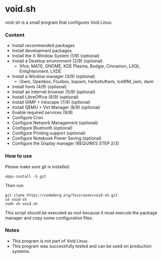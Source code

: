 # void.sh

void-sh is a small program that configures Void Linux.

### Content

- Install recommended packages
- Install development packages
- Install the X Window System (1/9) (optional)
- Install a Desktop environment (2/9) (optional)
    - Xfce, MATE, GNOME, KDE Plasma, Budgie, Cinnamon, LXQt, Enlightenment, LXDE
- Install a Window manager (3/9) (optional)
    - i3wm, Openbox, Fluxbox, bspwm, herbstluftwm, IceWM, jwm, dwm
- Install fonts (4/9) (optional)
- Install an Internet browser (5/9) (optional)
- Install LibreOffice (6/9) (optional)
- Install GIMP + Inkscape (7/9) (optional)
- Install QEMU + Virt Manager (8/9) (optional)
- Enable required services (9/9)
- Configure Cron
- Configure Network Management (optional)
- Configure Bluetooth (optional)
- Configure Printing support (optional)
- Configure Notebook Power Saving (optional)
- Configure the Display manager (REQUIRES STEP 2/3)

### How to use

Please make sure git is installed: <br><br>
`xbps-install -S git`

Then run: <br><br>
`git clone https://codeberg.org/fossraven/void-sh.git` <br>
`cd void-sh` <br>
`sudo sh void.sh`

This script should be executed as root because it must execute the package manager
and copy some configuration files.

### Notes

- This program is not part of Void Linux.
- This program was successfully tested and can be used on production systems.
